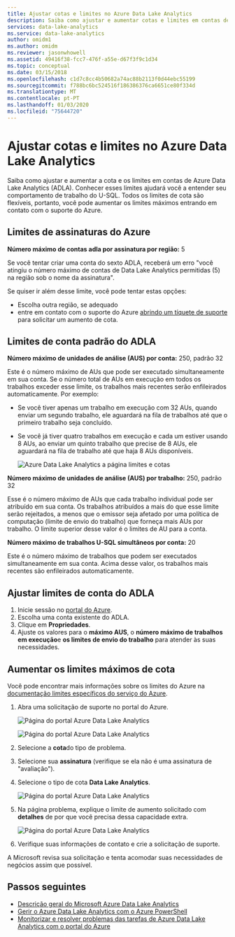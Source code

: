 ```yaml
---
title: Ajustar cotas e limites no Azure Data Lake Analytics
description: Saiba como ajustar e aumentar cotas e limites em contas de Azure Data Lake Analytics (ADLA).
services: data-lake-analytics
ms.service: data-lake-analytics
author: omidm1
ms.author: omidm
ms.reviewer: jasonwhowell
ms.assetid: 49416f38-fcc7-476f-a55e-d67f3f9c1d34
ms.topic: conceptual
ms.date: 03/15/2018
ms.openlocfilehash: c1d7c8cc4b50682a74ac88b2113f0d44ebc55199
ms.sourcegitcommit: f788bc6bc524516f186386376ca6651ce80f334d
ms.translationtype: MT
ms.contentlocale: pt-PT
ms.lasthandoff: 01/03/2020
ms.locfileid: "75644720"
---
```

# <a name="adjust-quotas-and-limits-in-azure-data-lake-analytics"></a>Ajustar cotas e limites no Azure Data Lake Analytics

Saiba como ajustar e aumentar a cota e os limites em contas de Azure Data Lake Analytics (ADLA). Conhecer esses limites ajudará você a entender seu comportamento de trabalho do U-SQL. Todos os limites de cota são flexíveis, portanto, você pode aumentar os limites máximos entrando em contato com o suporte do Azure.

## <a name="azure-subscriptions-limits"></a>Limites de assinaturas do Azure

**Número máximo de contas adla por assinatura por região:** 5

Se você tentar criar uma conta do sexto ADLA, receberá um erro "você atingiu o número máximo de contas de Data Lake Analytics permitidas (5) na região sob o nome da assinatura".

Se quiser ir além desse limite, você pode tentar estas opções:
* Escolha outra região, se adequado
* entre em contato com o suporte do Azure [abrindo um tíquete de suporte](#increase-maximum-quota-limits) para solicitar um aumento de cota.

## <a name="default-adla-account-limits"></a>Limites de conta padrão do ADLA

**Número máximo de unidades de análise (AUS) por conta:** 250, padrão 32

Este é o número máximo de AUs que pode ser executado simultaneamente em sua conta. Se o número total de AUs em execução em todos os trabalhos exceder esse limite, os trabalhos mais recentes serão enfileirados automaticamente. Por exemplo:

* Se você tiver apenas um trabalho em execução com 32 AUs, quando enviar um segundo trabalho, ele aguardará na fila de trabalhos até que o primeiro trabalho seja concluído.
* Se você já tiver quatro trabalhos em execução e cada um estiver usando 8 AUs, ao enviar um quinto trabalho que precise de 8 AUs, ele aguardará na fila de trabalho até que haja 8 AUs disponíveis.

    ![Azure Data Lake Analytics a página limites e cotas](./media/data-lake-analytics-quota-limits/adjust-quota-limits.png)

**Número máximo de unidades de análise (AUS) por trabalho:** 250, padrão 32

Esse é o número máximo de AUs que cada trabalho individual pode ser atribuído em sua conta. Os trabalhos atribuídos a mais do que esse limite serão rejeitados, a menos que o emissor seja afetado por uma política de computação (limite de envio do trabalho) que forneça mais AUs por trabalho. O limite superior desse valor é o limites de AU para a conta.

**Número máximo de trabalhos U-SQL simultâneos por conta:** 20

Este é o número máximo de trabalhos que podem ser executados simultaneamente em sua conta. Acima desse valor, os trabalhos mais recentes são enfileirados automaticamente.

## <a name="adjust-adla-account-limits"></a>Ajustar limites de conta do ADLA

1. Inicie sessão no [portal do Azure](https://portal.azure.com).
2. Escolha uma conta existente do ADLA.
3. Clique em **Propriedades**.
4. Ajuste os valores para o **máximo AUS**, o **número máximo de trabalhos em execução**e **os limites de envio do trabalho** para atender às suas necessidades.

## <a name="increase-maximum-quota-limits"></a>Aumentar os limites máximos de cota

Você pode encontrar mais informações sobre os limites do Azure na [documentação limites específicos do serviço do Azure](../azure-resource-manager/management/azure-subscription-service-limits.md#data-lake-analytics-limits).

1. Abra uma solicitação de suporte no portal do Azure.

    ![Página do portal Azure Data Lake Analytics](./media/data-lake-analytics-quota-limits/data-lake-analytics-quota-help-support.png)

    ![Página do portal Azure Data Lake Analytics](./media/data-lake-analytics-quota-limits/data-lake-analytics-quota-support-request.png)
2. Selecione a **cota**do tipo de problema.
3. Selecione sua **assinatura** (verifique se ela não é uma assinatura de "avaliação").
4. Selecione o tipo de cota **Data Lake Analytics**.

    ![Página do portal Azure Data Lake Analytics](./media/data-lake-analytics-quota-limits/data-lake-analytics-quota-support-request-basics.png)

5. Na página problema, explique o limite de aumento solicitado com **detalhes** de por que você precisa dessa capacidade extra.

    ![Página do portal Azure Data Lake Analytics](./media/data-lake-analytics-quota-limits/data-lake-analytics-quota-support-request-details.png)

6. Verifique suas informações de contato e crie a solicitação de suporte.

A Microsoft revisa sua solicitação e tenta acomodar suas necessidades de negócios assim que possível.

## <a name="next-steps"></a>Passos seguintes

* [Descrição geral do Microsoft Azure Data Lake Analytics](data-lake-analytics-overview.md)
* [Gerir o Azure Data Lake Analytics com o Azure PowerShell](data-lake-analytics-manage-use-powershell.md)
* [Monitorizar e resolver problemas das tarefas de Azure Data Lake Analytics com o portal do Azure](data-lake-analytics-monitor-and-troubleshoot-jobs-tutorial.md)
